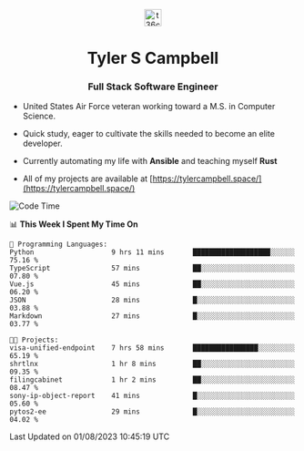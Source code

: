 <p align="center">
<a href="https://www.linkedin.com/in/t36campbell" target="blank"><img align="center" src="https://ik.imagekit.io/t36campbell/Portfolio/linkedin.png.original_m8bbGgPh6.png" alt="t36campbell" height="30" width="30" /></a>
</p>
<h1 align="center">Tyler S Campbell</h1>
<h3 align="center">Full Stack Software Engineer</h3>

* United States Air Force veteran working toward a M.S. in Computer Science.

* Quick study, eager to cultivate the skills needed to become an elite developer.

* Currently automating my life with **Ansible** and teaching myself **Rust**

* All of my projects are available at [https://tylercampbell.space/](https://tylercampbell.space/)

<!--START_SECTION:waka-->
![Code Time](http://img.shields.io/badge/Code%20Time-2%2C660%20hrs%2026%20mins-blue)

📊 **This Week I Spent My Time On** 

```text
💬 Programming Languages: 
Python                   9 hrs 11 mins       ███████████████████░░░░░░   75.16 % 
TypeScript               57 mins             ██░░░░░░░░░░░░░░░░░░░░░░░   07.80 % 
Vue.js                   45 mins             ██░░░░░░░░░░░░░░░░░░░░░░░   06.20 % 
JSON                     28 mins             █░░░░░░░░░░░░░░░░░░░░░░░░   03.88 % 
Markdown                 27 mins             █░░░░░░░░░░░░░░░░░░░░░░░░   03.77 % 

🐱‍💻 Projects: 
visa-unified-endpoint    7 hrs 58 mins       ████████████████░░░░░░░░░   65.19 % 
shrtlnx                  1 hr 8 mins         ██░░░░░░░░░░░░░░░░░░░░░░░   09.35 % 
filingcabinet            1 hr 2 mins         ██░░░░░░░░░░░░░░░░░░░░░░░   08.47 % 
sony-ip-object-report    41 mins             █░░░░░░░░░░░░░░░░░░░░░░░░   05.60 % 
pytos2-ee                29 mins             █░░░░░░░░░░░░░░░░░░░░░░░░   04.02 % 
```


 Last Updated on 01/08/2023 10:45:19 UTC
<!--END_SECTION:waka-->
